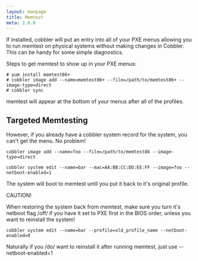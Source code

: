 ```yaml
---
layout: manpage
title: Memtest
meta: 2.6.0
---
```


If installed, cobbler will put an entry into all of your PXE menus
allowing you to run memtest on physical systems without making
changes in Cobbler. This can be handy for some simple diagnostics.

Steps to get memtest to show up in your PXE menus:

    # yum install memtest86+
    # cobbler image add --name=memtest86+ --file=/path/to/memtest86+ --image-type=direct
    # cobbler sync

memtest will appear at the bottom of your menus after all of the
profiles.

## Targeted Memtesting

However, if you already have a cobbler system record for the
system, you can't get the menu. No problem!

    cobbler image add --name=foo --file=/path/to/memtest86 --image-type=direct
    
    cobbler system edit --name=bar --mac=AA:BB:CC:DD:EE:FF --image=foo --netboot-enabled=1

The system will boot to memtest until you put it back to it's
original profile.

CAUTION!

When restoring the system back from memtest, make sure you turn
it's netboot flag /off/ if you have it set to PXE first in the BIOS
order, unless you want to reinstall the system!

    cobbler system edit --name=bar --profile=old_profile_name --netboot-enabled=0

Naturally if you /do/ want to reinstall it after running memtest,
just use --netboot-enabled=1

